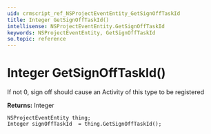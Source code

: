 ```yaml
---
uid: crmscript_ref_NSProjectEventEntity_GetSignOffTaskId
title: Integer GetSignOffTaskId()
intellisense: NSProjectEventEntity.GetSignOffTaskId
keywords: NSProjectEventEntity, GetSignOffTaskId
so.topic: reference
---
```


# Integer GetSignOffTaskId()

If not 0, sign off should cause an Activity of this type to be registered

**Returns:** Integer

```crmscript
NSProjectEventEntity thing;
Integer signOffTaskId  = thing.GetSignOffTaskId();
```

